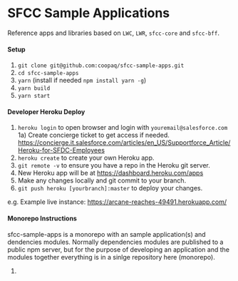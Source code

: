 # SFCC Sample Applications

Reference apps and libraries based on `LWC`, `LWR`, `sfcc-core` and `sfcc-bff`.


#### Setup
1) 	`git clone git@github.com:coopaq/sfcc-sample-apps.git`
2) `cd sfcc-sample-apps`
3)	`yarn`  (install if needed `npm install yarn -g`)
4)	`yarn build`
5)	`yarn start`


#### Developer Heroku Deploy
1) `heroku login` to open browser and login with `youremail@salesforce.com`
1a) Create concierge ticket to get access if needed. https://concierge.it.salesforce.com/articles/en_US/Supportforce_Article/Heroku-for-SFDC-Employees
2) `heroku create` to create your own Heroku app.
3) `git remote -v` to ensure you have a repo in the Heroku git server. 
3) New Heroku app will be at https://dashboard.heroku.com/apps
4) Make any changes locally and git commit to your branch.
5) `git push heroku [yourbranch]:master` to deploy your changes.

e.g. Example live instance: https://arcane-reaches-49491.herokuapp.com/ 


#### Monorepo Instructions

sfcc-sample-apps is a monorepo with an sample application(s) and dendencies modules. Normally dependencies modules are published to a public npm server, but for the purpose of developing an application and the modules together everything is in a sinlge repository here (monorepo).

1) 
